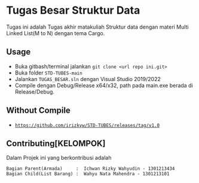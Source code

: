 # Tugas Besar Struktur Data

Tugas ini adalah Tugas akhir matakuliah Struktur data dengan materi Multi Linked List(M to N) dengan tema Cargo.

## Usage
- Buka gitbash/terminal jalankan ```git clone <url repo ini.git>```
- Buka folder ```STD-TUBES-main```
- Jalankan ```TUGAS_BESAR.sln``` dengan Visual Studio 2019/2022
- Compile dengan Debug/Release x64/x32, path pada main.exe berada di Release/Debug.

## Without Compile
- [```https://github.com/irizkyw/STD-TUBES/releases/tag/v1.0```](https://github.com/irizkyw/STD-TUBES/releases/tag/v1.0)

## Contributing[KELOMPOK]
Dalam Projek ini yang berkontribusi adalah
```
Bagian Parent(Armada)     :  Ichwan Rizky Wahyudin - 1301213434
Bagian Child(List Barang) :  Wahyu Nata Mahendra - 1301213101
```
